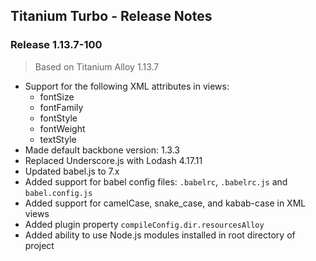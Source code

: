 ## Titanium Turbo - Release Notes


### Release 1.13.7-100

> Based on Titanium Alloy 1.13.7

- Support for the following XML attributes in views:
  - fontSize
  - fontFamily
  - fontStyle
  - fontWeight
  - textStyle
- Made default backbone version: 1.3.3
- Replaced Underscore.js with Lodash 4.17.11
- Updated babel.js to 7.x
- Added support for babel config files:  `.babelrc`, `.babelrc.js` and `babel.config.js`
- Added support for camelCase, snake_case, and kabab-case in XML views
- Added plugin property `compileConfig.dir.resourcesAlloy`
- Added ability to use Node.js modules installed in root directory of project
